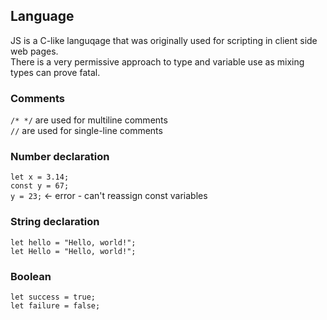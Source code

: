 ## Language
JS is a C-like languqage that was originally used for scripting in client side web pages.\
There is a very permissive approach to type and variable use as mixing types can prove fatal.

### Comments
`/* */` are used for multiline comments\
`//` are used for single-line comments
### Number declaration
`let x = 3.14;`\
`const y = 67;`\
`y = 23;` <- error - can't reassign const variables

### String declaration
`let hello = "Hello, world!";`\
`let Hello = "Hello, world!";`

### Boolean
`let success = true;`\
`let failure = false;`

